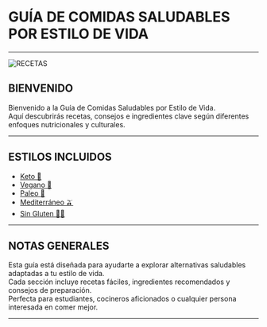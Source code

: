 # GUÍA DE COMIDAS SALUDABLES POR ESTILO DE VIDA
---
![RECETAS](https://i.ytimg.com/vi/CqIwiBATk4A/maxresdefault.jpg)
## BIENVENIDO

Bienvenido a la Guía de Comidas Saludables por Estilo de Vida.  
Aquí descubrirás recetas, consejos e ingredientes clave según diferentes enfoques nutricionales y culturales.

---

## ESTILOS INCLUIDOS
- [Keto 🥓](keto.md)  
- [Vegano 🌱](vegana.md)  
- [Paleo 🥩](paleo.md)  
- [Mediterráneo 🫒](mediterranea.md)  
- [Sin Gluten 🚫🌾](singluten.md)  

---

## NOTAS GENERALES

Esta guía está diseñada para ayudarte a explorar alternativas saludables adaptadas a tu estilo de vida.  
Cada sección incluye recetas fáciles, ingredientes recomendados y consejos de preparación.  
Perfecta para estudiantes, cocineros aficionados o cualquier persona interesada en comer mejor.

---
